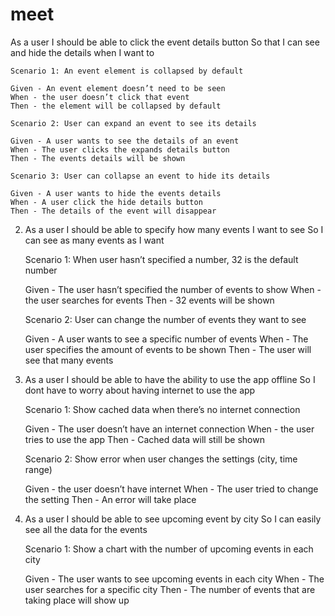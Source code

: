 # meet
As a user 
      I should be able to click the event details button
      So that I can see and hide the details when I want to
		
	Scenario 1: An event element is collapsed by default

	Given - An event element doesn’t need to be seen
	When - the user doesn’t click that event
	Then - the element will be collapsed by default

	Scenario 2: User can expand an event to see its details
	
	Given - A user wants to see the details of an event
	When - The user clicks the expands details button
	Then - The events details will be shown

	Scenario 3: User can collapse an event to hide its details

	Given - A user wants to hide the events details
	When - A user click the hide details button
	Then - The details of the event will disappear
 
2.  As a user 
     I should be able to specify how many events I want to see 
     So I can see as many events as I want 

	Scenario 1: When user hasn’t specified a number, 32 is the default number
	
	Given - The user hasn’t specified the number of events to show
	When - the user searches for events
	Then - 32 events will be shown

	Scenario 2: User can change the number of events they want to see

	Given - A user wants to see a specific number of events
	When - The user specifies the amount of events to be shown
	Then - The user will see that many events

3.  As a user
     I should be able to have the ability to use the app offline
     So I dont have to worry about having internet to use the app

	Scenario 1: Show cached data when there’s no internet connection

	Given - The user doesn’t have an internet connection
	When - the user tries to use the app
	Then - Cached data will still be shown

	Scenario 2: Show error when user changes the settings (city, time range)

	Given - the user doesn’t have internet
	When - The user tried to change the setting
	Then - An error will take place

4.  As a user
     I should be able to see upcoming event by city
     So I can easily see all the data for the events

	Scenario 1: Show a chart with the number of upcoming events in each city

	Given - The user wants to see upcoming events in each city
	When -	 The user searches for a specific city 
	Then - The number of events that are taking place will show up
		
